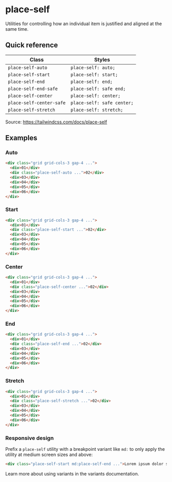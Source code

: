 # place-self

Utilities for controlling how an individual item is justified and aligned at the same time.

## Quick reference

| Class                    | Styles                 |
|--------------------------|------------------------|
| `place-self-auto`        | `place-self: auto;`    |
| `place-self-start`       | `place-self: start;`   |
| `place-self-end`         | `place-self: end;`     |
| `place-self-end-safe`    | `place-self: safe end;`|
| `place-self-center`      | `place-self: center;`  |
| `place-self-center-safe` | `place-self: safe center;` |
| `place-self-stretch`     | `place-self: stretch;` |

Source: https://tailwindcss.com/docs/place-self

## Examples

### Auto

```html
<div class="grid grid-cols-3 gap-4 ...">
  <div>01</div>
  <div class="place-self-auto ...">02</div>
  <div>03</div>
  <div>04</div>
  <div>05</div>
  <div>06</div>
</div>
```

### Start

```html
<div class="grid grid-cols-3 gap-4 ...">
  <div>01</div>
  <div class="place-self-start ...">02</div>
  <div>03</div>
  <div>04</div>
  <div>05</div>
  <div>06</div>
</div>
```

### Center

```html
<div class="grid grid-cols-3 gap-4 ...">
  <div>01</div>
  <div class="place-self-center ...">02</div>
  <div>03</div>
  <div>04</div>
  <div>05</div>
  <div>06</div>
</div>
```

### End

```html
<div class="grid grid-cols-3 gap-4 ...">
  <div>01</div>
  <div class="place-self-end ...">02</div>
  <div>03</div>
  <div>04</div>
  <div>05</div>
  <div>06</div>
</div>
```

### Stretch

```html
<div class="grid grid-cols-3 gap-4 ...">
  <div>01</div>
  <div class="place-self-stretch ...">02</div>
  <div>03</div>
  <div>04</div>
  <div>05</div>
  <div>06</div>
</div>
```

### Responsive design

Prefix a `place-self` utility with a breakpoint variant like `md:` to only apply the utility at medium screen sizes and above:

```html
<div class="place-self-start md:place-self-end ...">Lorem ipsum dolor sit amet...</div>
```

Learn more about using variants in the variants documentation.
